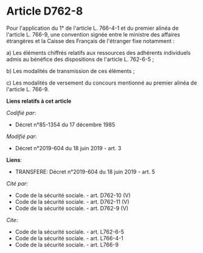 # Article D762-8

Pour l'application du 1° de l'article L. 766-4-1 et du premier alinéa de l'article L. 766-9, une convention signée entre le
ministre des affaires étrangères et la Caisse des Français de l'étranger fixe notamment : 

a) Les éléments chiffrés relatifs aux ressources des adhérents individuels admis au bénéfice des dispositions de l'article L.
762-6-5 ; 

b) Les modalités de transmission de ces éléments ; 

c) Les modalités de versement du concours mentionné au premier alinéa de l'article L. 766-9.

**Liens relatifs à cet article**

_Codifié par_:

  - Décret n°85-1354 du 17 décembre 1985

_Modifié par_:

  - Décret n°2019-604 du 18 juin 2019 - art. 3

**Liens**:

  - TRANSFERE: Décret n°2019-604 du 18 juin 2019 - art. 5

_Cité par_:

  - Code de la sécurité sociale. - art. D762-10 (V)
  - Code de la sécurité sociale. - art. D762-11 (V)
  - Code de la sécurité sociale. - art. D762-9 (V)

_Cite_:

  - Code de la sécurité sociale. - art. L762-6-5
  - Code de la sécurité sociale. - art. L766-4-1
  - Code de la sécurité sociale. - art. L766-9
